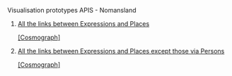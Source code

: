 Visualisation prototypes APIS - Nomansland

1. [All the links between Expressions and Places](https://acdh-oeaw.github.io/nomansland-viz/viz/expressions-persons-places.html)

   [[Cosmograph]](https://cosmograph.app/run/?data=https://raw.githubusercontent.com/acdh-oeaw/nomansland-viz/refs/heads/main/data-pipelines/expressions-persons-places.csv&meta=https://raw.githubusercontent.com/acdh-oeaw/nomansland-viz/refs/heads/main/data-pipelines/nodes_20250223_093508.csv&source=source&target=target&gravity=0.25&repulsion=1&repulsionTheta=1.15&linkSpring=1&linkDistance=10&friction=0.85&renderHoveredLabel=true&renderLinks=true&nodeSizeScale=1&linkWidthScale=1&linkArrowsSizeScale=1&nodeSize=size-total%20links&nodeColor=color-type&nodeLabel=label&linkWidth=width-default&linkColor=color-default&)
3. [All the links between Expressions and Places except those via Persons](https://acdh-oeaw.github.io/nomansland-viz/viz/expressions-places.html)

   [[Cosmograph]](https://cosmograph.app/run/?data=https://raw.githubusercontent.com/acdh-oeaw/nomansland-viz/refs/heads/main/data-pipelines/expressions-places.csv&meta=https://raw.githubusercontent.com/acdh-oeaw/nomansland-viz/refs/heads/main/data-pipelines/nodes_20250223_093508.csv&source=source&target=target&gravity=0.25&repulsion=1&repulsionTheta=1.15&linkSpring=1&linkDistance=10&friction=0.85&renderHoveredLabel=true&renderLinks=true&nodeSizeScale=1&linkWidthScale=1&linkArrowsSizeScale=1&nodeSize=size-total%20links&nodeColor=color-type&nodeLabel=label&linkWidth=width-default&linkColor=color-default&)

